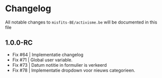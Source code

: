 # Changelog

All notable changes to `misfits-BE/activisme.be` will be documented in this file

## 1.0.0-RC

- Fix #64 | Implementatie changelog
- Fix #71 | Global user variable.
- Fix #73 | Datum notitie in formulier is verkeerd
- Fix #78 | Implementatie dropdown voor nieuws categorieen. 